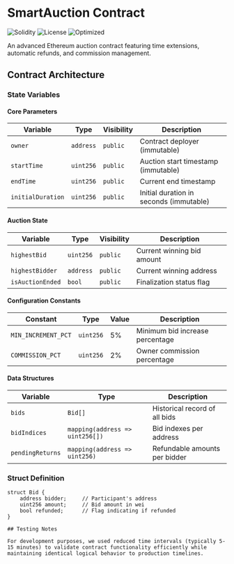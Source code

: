 # SmartAuction Contract

![Solidity](https://img.shields.io/badge/Solidity-0.8.30-blue?logo=solidity)
![License](https://img.shields.io/badge/License-MIT-green)
![Optimized](https://img.shields.io/badge/Optimized-Gas%20Efficient-brightgreen)

An advanced Ethereum auction contract featuring time extensions, automatic refunds, and commission management.

## Contract Architecture

### State Variables

#### Core Parameters
| Variable | Type | Visibility | Description |
|----------|------|------------|-------------|
| `owner` | `address` | `public` | Contract deployer (immutable) |
| `startTime` | `uint256` | `public` | Auction start timestamp (immutable) |
| `endTime` | `uint256` | `public` | Current end timestamp |
| `initialDuration` | `uint256` | `public` | Initial duration in seconds (immutable) |

#### Auction State
| Variable | Type | Visibility | Description |
|----------|------|------------|-------------|
| `highestBid` | `uint256` | `public` | Current winning bid amount |
| `highestBidder` | `address` | `public` | Current winning address |
| `isAuctionEnded` | `bool` | `public` | Finalization status flag |

#### Configuration Constants
| Constant | Type | Value | Description |
|----------|------|-------|-------------|
| `MIN_INCREMENT_PCT` | `uint256` | 5% | Minimum bid increase percentage |
| `COMMISSION_PCT` | `uint256` | 2% | Owner commission percentage |

#### Data Structures
| Variable | Type | Description |
|----------|------|-------------|
| `bids` | `Bid[]` | Historical record of all bids |
| `bidIndices` | `mapping(address => uint256[])` | Bid indexes per address |
| `pendingReturns` | `mapping(address => uint256)` | Refundable amounts per bidder |

### Struct Definition
```solidity
struct Bid {
    address bidder;     // Participant's address
    uint256 amount;     // Bid amount in wei
    bool refunded;      // Flag indicating if refunded
}

## Testing Notes

For development purposes, we used reduced time intervals (typically 5-15 minutes) to validate contract functionality efficiently while maintaining identical logical behavior to production timelines.

